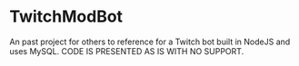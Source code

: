 # TwitchModBot
An past project for others to reference for a Twitch bot built in NodeJS and uses MySQL. CODE IS PRESENTED AS IS WITH NO SUPPORT.
